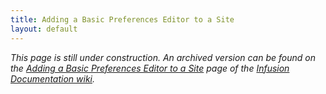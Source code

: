 ```yaml
---
title: Adding a Basic Preferences Editor to a Site
layout: default
---
```


_This page is still under construction. An archived version can be found on the
[Adding a Basic Preferences Editor to a Site](http://wiki.fluidproject.org/display/docs/Tutorial+-+Adding+a+Basic+Preferences+Editor+to+a+Site)
page of the [Infusion Documentation wiki](http://wiki.fluidproject.org/display/docs/Infusion+Documentation)._
